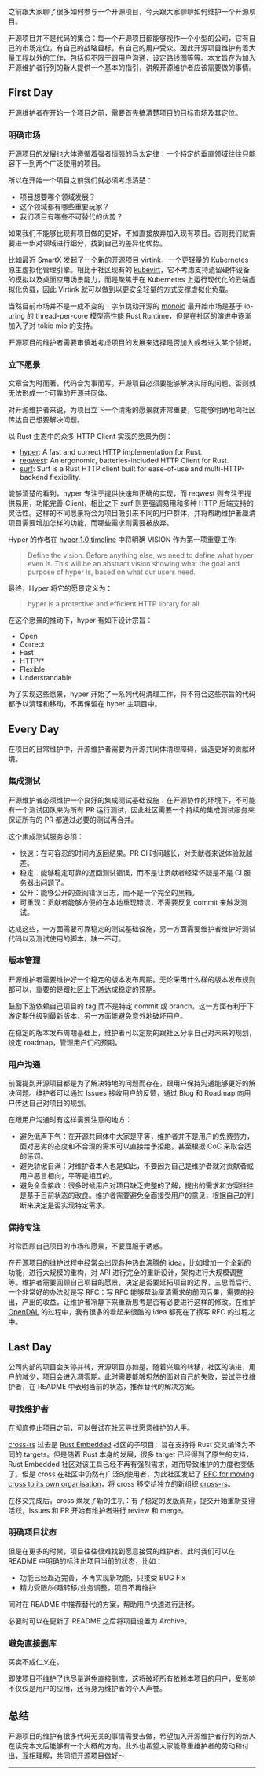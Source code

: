 之前跟大家聊了很多如何参与一个开源项目，今天跟大家聊聊如何维护一个开源项目。

开源项目并不是代码的集合：每一个开源项目都能够视作一个小型的公司，它有自己的市场定位，有自己的战略目标，有自己的用户受众。因此开源项目维护有着大量工程以外的工作，包括但不限于跟用户沟通，设定路线图等等。本文旨在为加入开源维护者行列的新人提供一个基本的指引，讲解开源维护者应该需要做的事情。

## First Day

开源维护者在开始一个项目之前，需要首先搞清楚项目的目标市场及其定位。

### 明确市场

开源项目的发展也大体遵循着强者恒强的马太定律：一个特定的垂直领域往往只能容下一到两个广泛使用的项目。

所以在开始一个项目之前我们就必须考虑清楚：

-   项目想要哪个领域发展？
-   这个领域都有哪些重要玩家？
-   我们项目有哪些不可替代的优势？

如果我们不能够比现有项目做的更好，不如直接放弃加入现有项目。否则我们就需要进一步对领域进行细分，找到自己的差异化优势。

比如最近 SmartX 发起了一个新的开源项目 [virtink](https://github.com/smartxworks/virtink)，一个更轻量的 Kubernetes 原生虚拟化管理引擎。相比于社区现有的 [kubevirt](https://github.com/kubevirt/kubevirt)，它不考虑支持遗留硬件设备的模拟以及桌面应用场景能力，而是聚焦于在 Kubernetes 上运行现代化的云端虚拟化负载，因此 Virtink 就可以做到以更安全轻量的方式支撑虚拟化负载。

当然目前市场并不是一成不变的：字节跳动开源的 [monoio](https://github.com/bytedance/monoio) 最开始市场是基于 io-uring 的 thread-per-core 模型高性能 Rust Runtime，但是在社区的演进中逐渐加入了对 tokio mio 的支持。

开源项目的维护者需要审慎地考虑项目的发展来选择是否加入或者进入某个领域。

### 立下愿景

文章合为时而著，代码合为事而写。开源项目必须要能够解决实际的问题，否则就无法形成一个可靠的开源共同体。

对开源维护者来说，为项目立下一个清晰的愿景就非常重要，它能够明确地向社区传达自己想要解决问题。

以 Rust 生态中的众多 HTTP Client 实现的愿景为例：

-   [hyper](https://github.com/hyperium/hyper/): A fast and correct HTTP implementation for Rust.
-   [reqwest](https://github.com/seanmonstar/reqwest): An ergonomic, batteries-included HTTP Client for Rust.
-   [surf](https://github.com/http-rs/surf): Surf is a Rust HTTP client built for ease-of-use and multi-HTTP-backend flexibility.

能够清楚的看到，hyper 专注于提供快速和正确的实现，而 reqwest 则专注于提供易用，功能完善 Client，相比之下 surf 则更强调易用和多种 HTTP 后端支持的灵活性。这样的不同愿景将会为项目吸引来不同的用户群体，并将帮助维护者厘清项目需要增加怎样的功能，而哪些需求则需要被放弃。

Hyper 的作者在 [hyper 1.0 timeline](https://seanmonstar.com/post/676912131372875776/hyper-10-timeline) 中将明确 VISION 作为第一项重要工作:

> Define the vision. Before anything else, we need to define what hyper even is. This will be an abstract vision showing what the goal and purpose of hyper is, based on what our users need.

最终，Hyper 将它的愿景定义为：

> hyper is a protective and efficient HTTP library for all.

在这个愿景的推动下，hyper 有如下设计宗旨：

-   Open
-   Correct
-   Fast
-   HTTP/\*
-   Flexible
-   Understandable

为了实现这些愿景，hyper 开始了一系列代码清理工作，将不符合这些宗旨的代码都予以清理和移动，不再保留在 hyper 主项目中。

## Every Day

在项目的日常维护中，开源维护者需要为开源共同体清理障碍，营造更好的贡献环境。

### 集成测试

开源维护者必须维护一个良好的集成测试基础设施：在开源协作的环境下，不可能有一个测试团队来为所有 PR 运行测试，因此社区需要一个持续的集成测试服务来保证所有的 PR 都通过必要的测试再合并。

这个集成测试服务必须：

-   快速：在可容忍的时间内返回结果。PR CI 时间越长，对贡献者来说体验就越差。
-   稳定：能够稳定可靠的返回测试错误，而不是让贡献者经常怀疑是不是 CI 服务器出问题了。
-   公开：能够公开的查阅错误日志，而不是一个完全的黑箱。
-   可重现：贡献者能够方便的在本地重现错误，不需要反复 commit 来触发测试。

达成这些，一方面需要可靠稳定的测试基础设施，另一方面需要维护者维护好测试代码以及测试使用的脚本，缺一不可。

### 版本管理

开源维护者需要维护好一个稳定的版本发布周期。无论采用什么样的版本发布规则都可以，重要的是跟社区上下游达成稳定的预期。

鼓励下游依赖自己项目的 tag 而不是特定 commit 或 branch，这一方面有利于下游定期升级到最新版本，另一方面能避免意外地破坏用户。

在稳定的版本发布周期基础上，维护者可以定期的跟社区分享自己对未来的规划，设定 roadmap，管理用户们的预期。

### 用户沟通

前面提到开源项目都是为了解决特地的问题而存在，跟用户保持沟通能够更好的解决问题。维护者可以通过 Issues 接收用户的反馈，通过 Blog 和 Roadmap 向用户传达自己对项目的规划。

在跟用户沟通时有这样需要注意的地方：

-   避免低声下气：在开源共同体中大家是平等，维护者并不是用户的免费劳力，面对恶劣的态度和不合理的需求可以直接给予拒绝，甚至根据 CoC 采取合适的惩罚。
-   避免骄傲自满：对维护者本人也是如此，不要因为自己是维护者就对贡献者或用户恶言相向，平等是相互的。
-   避免全盘接收：很多时候用户对项目缺乏完整的了解，提出的需求和方案往往是基于目前状态的改良。维护者需要避免全面接受用户的意见，根据自己的判断来决定是否实现特定需求。

### 保持专注

时常回顾自己项目的市场和愿景，不要屈服于诱惑。

在开源项目的维护过程中经常会出现各种热血沸腾的 idea，比如增加一个全新的功能，进行大规模的重构，对 API 进行完全的重新设计，架构进行大规模调整等。维护者需要回顾自己项目的愿景，决定是否要延拓项目的边界，三思而后行。一个非常好的办法就是写 RFC：写 RFC 能够帮助厘清需求的前因后果，需要的投出，产出的收益，让维护者冷静下来重新思考是否有必要进行这样的修改。在维护 [OpenDAL](https://github.com/datafuselabs/opendal) 的过程中，我有很多的看起来很酷的 idea 都死在了撰写 RFC 的过程之中。

## Last Day

公司内部的项目会关停并转，开源项目亦如是。随着兴趣的转移，社区的演进，用户的减少，项目会进入凋零期。此时需要能够坦然的面对自己的失败，尝试寻找维护者，在 README 中表明当前的状态，推荐替代的解决方案。

### 寻找维护者

在彻底停止项目之前，可以尝试在社区寻找愿意维护的人手。

[cross-rs](https://github.com/cross-rs/cross) 过去是 [Rust Embedded](https://github.com/rust-embedded) 社区的子项目，旨在支持将 Rust 交叉编译为不同的 targets。但是随着 Rust 本身的发展，很多 target 已经得到了原生的支持，Rust Embedded 社区对该工具已经不再有强烈需求，进而导致维护的力度也变低了。但是 cross 在社区中仍然有广泛的使用者，为此社区发起了 [RFC for moving cross to its own organisation](https://github.com/rust-embedded/wg/pull/590)，将 cross 移交给独立的新组织 [cross-rs](https://github.com/cross-rs)。

在移交完成后，cross 焕发了新的生机：有了稳定的发版周期，提交开始重新变得活跃，Issues 和 PR 开始有维护者进行 review 和 merge。

### 明确项目状态

但是在更多的时候，项目往往很难找到愿意接受的维护者。此时我们可以在 README 中明确的标注出项目当前的状态，比如：

-   功能已经趋近完善，不再实现新功能，只接受 BUG Fix
-   精力受限/兴趣转移/业务调整，项目不再维护

同时在 README 中推荐替代的方案，帮助用户快速进行迁移。

必要时可以在更新了 README 之后将项目设置为 Archive。

### 避免直接删库

买卖不成仁义在。

即使项目不维护了也尽量避免直接删库，这将破坏所有依赖本项目的用户，受影响不仅仅是用户的应用，还有身为维护者的个人声誉。

## 总结

开源项目的维护有很多代码无关的事情需要去做，希望加入开源维护者行列的新人在读完本文后能够有一个大概的方向。此外也希望大家能尊重维护者的劳动和付出，互相理解，共同把开源项目做好～

___